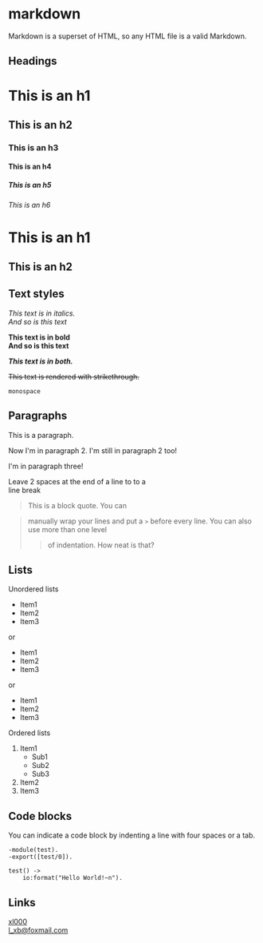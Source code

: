 markdown
========

Markdown is a superset of HTML, so any HTML file is a valid Markdown.
<!-- This means we can use HTML elements in Markdown. -->

Headings
--------

# This is an h1
## This is an h2
### This is an h3
#### This is an h4
##### This is an h5
###### This is an h6

This is an h1
=============
This is an h2
-------------

Text styles
-----------

*This text is in italics.*  
_And so is this text_

**This text is in bold**  
__And so is this text__

***This text is in both.***

~~This text is rendered with strikethrough.~~

`monospace`

Paragraphs
----------

This is a paragraph.

Now I'm in paragraph 2.
I'm still in paragraph 2 too!

I'm in paragraph three!

Leave 2 spaces at the end of a line to to a  
line break

> This is a block quote. You can

> manually wrap your lines and put a `>` before every line.
> You can also use more than one level
>> of indentation.
> How neat is that?

Lists
-----

Unordered lists

* Item1
* Item2
* Item3

or

+ Item1
+ Item2
+ Item3

or

- Item1
- Item2
- Item3

Ordered lists

1. Item1
    * Sub1
    * Sub2
    * Sub3
2. Item2
3. Item3

Code blocks
-----------

You can indicate a code block by indenting a line with four spaces or a tab.

    -module(test).
    -export([test/0]).

    test() ->
        io:format("Hello World!~n").

Links
-----

[xl000](http://xiaobin0860.github.io)  
<l_xb@foxmail.com>


